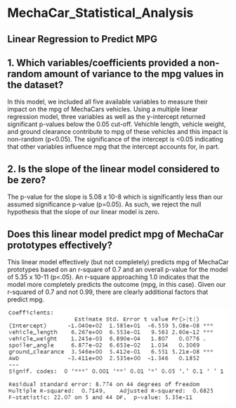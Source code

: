 # MechaCar_Statistical_Analysis

## Linear Regression to Predict MPG

## 1. Which variables/coefficients provided a non-random amount of variance to the mpg values in the dataset?
In this model, we included all five available variables to measure their impact on the mpg of MechaCars vehicles. Using a multiple linear regression model, three variables as well as the y-intercept returned significant p-values below the 0.05 cut-off. Vehichle length, vehicle weight, and ground clearance contribute to mpg of these vehicles and this impact is non-random (p<0.05). The significance of the intercept is <0.05 indicating that other variables influence mpg that the intercept accounts for, in part. 

## 2. Is the slope of the linear model considered to be zero? 
The p-value for the slope is 5.08 x 10-8 which is significantly less than our assumed significance p-value (p=0.05). As such, we reject the null hypothesis that the slope of our linear model is zero. 

## Does this linear model predict mpg of MechaCar prototypes effectively?
This linear model effectively (but not completely) predicts mpg of MechaCar prototypes based on an r-square of 0.7 and an overall p-value for the model of 5.35 x 10-11 (p<.05). An r-square approaching 1.0 indicates that the model more completely predicts the outcome (mpg, in this case). Given our r-squared of 0.7 and not 0.99, there are clearly additional factors that predict mpg.

![image](linreg.png)